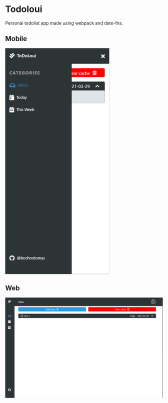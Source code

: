 # Todoloui 
Personal todolist app made using webpack and date-fns.

## Mobile
![preview](/dist/assets/img/ToDoLoui.png)

## Web
![previewDesktop](/dist/assets/img/ToDoLouiDesktop.png)

